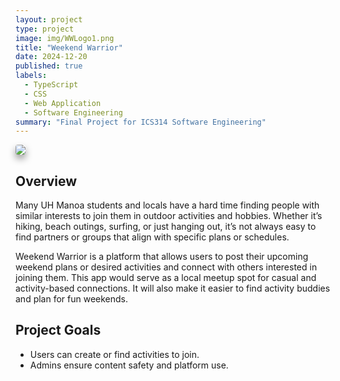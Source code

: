 ```yaml
---
layout: project
type: project
image: img/WWLogo1.png
title: "Weekend Warrior"
date: 2024-12-20
published: true
labels:
  - TypeScript
  - CSS
  - Web Application
  - Software Engineering
summary: "Final Project for ICS314 Software Engineering"
---
```


<img src="images/WWuserhome.png" style="box-shadow: 0px 6px 12px rgba(0, 0, 0, 0.4); border-radius: 4px;">

## Overview
Many UH Manoa students and locals have a hard time finding people with similar interests to join them in outdoor activities and hobbies. Whether it’s hiking, beach outings, surfing, or just hanging out, it’s not always easy to find partners or groups that align with specific plans or schedules.

Weekend Warrior is a platform that allows users to post their upcoming weekend plans or desired activities and connect with others interested in joining them. This app would serve as a local meetup spot for casual and activity-based connections. It will also make it easier to find activity buddies and plan for fun weekends.

## Project Goals

- Users can create or find activities to join.
- Admins ensure content safety and platform use.
